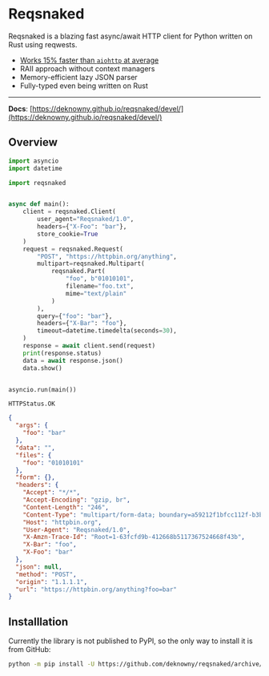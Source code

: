# Reqsnaked
Reqsnaked is a blazing fast async/await HTTP client for Python written on Rust using reqwests.

* [Works 15% faster than `aiohttp` at average](./benchmarks)
* RAII approach without context managers
* Memory-efficient lazy JSON parser
* Fully-typed even being written on Rust

***
__Docs__: [https://deknowny.github.io/reqsnaked/devel/](https://deknowny.github.io/reqsnaked/devel/)

## Overview
```python title="Example"
import asyncio
import datetime

import reqsnaked


async def main():
    client = reqsnaked.Client(
        user_agent="Reqsnaked/1.0",
        headers={"X-Foo": "bar"},
        store_cookie=True
    )
    request = reqsnaked.Request(
        "POST", "https://httpbin.org/anything",
        multipart=reqsnaked.Multipart(
            reqsnaked.Part(
                "foo", b"01010101",
                filename="foo.txt",
                mime="text/plain"
            )
        ),
        query={"foo": "bar"},
        headers={"X-Bar": "foo"},
        timeout=datetime.timedelta(seconds=30),
    )
    response = await client.send(request)
    print(response.status)
    data = await response.json()
    data.show()


asyncio.run(main())
```
```
HTTPStatus.OK
```
```json
{
  "args": {
    "foo": "bar"
  },
  "data": "",
  "files": {
    "foo": "01010101"
  },
  "form": {},
  "headers": {
    "Accept": "*/*",
    "Accept-Encoding": "gzip, br",
    "Content-Length": "246",
    "Content-Type": "multipart/form-data; boundary=a59212f1bfcc112f-b3b83c8afd39b140-f302f74df067620a-a8a38a37c3355abe",
    "Host": "httpbin.org",
    "User-Agent": "Reqsnaked/1.0",
    "X-Amzn-Trace-Id": "Root=1-63fcfd9b-412668b5117367524668f43b",
    "X-Bar": "foo",
    "X-Foo": "bar"
  },
  "json": null,
  "method": "POST",
  "origin": "1.1.1.1",
  "url": "https://httpbin.org/anything?foo=bar"
}
```

## Installlation
Currently the library is not published to PyPI, so the only way to install it is from GitHub:
```bash
python -m pip install -U https://github.com/deknowny/reqsnaked/archive/main.zip
```
